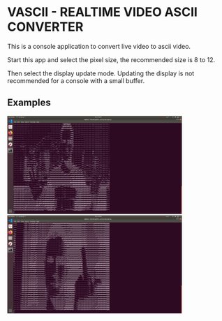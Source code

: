 <h1>VASCII - REALTIME VIDEO ASCII CONVERTER</h1>
<p>This is a console application to convert live video to ascii video.</p>
<p>Start this app and select the pixel size, the recommended size is 8 to 12.</p>
<p>Then select the display update mode. Updating the display is not recommended for a console with a small buffer.</p>

<h2>Examples</h2>
<img src="./img/example1.png" width="400"/>
<img src="./img/example2.png" width="400"/>
